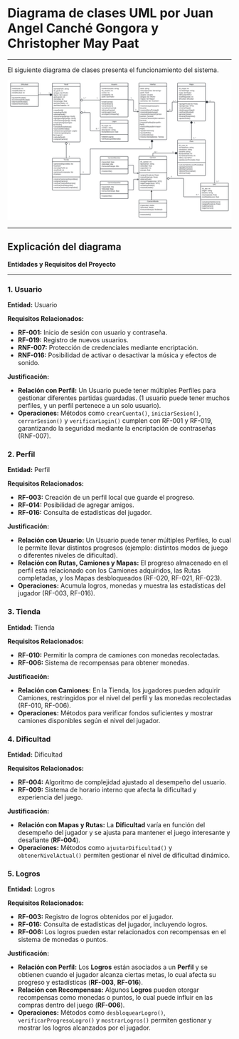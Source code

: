# Diagrama de clases UML por Juan Angel Canché Gongora y Christopher May Paat

---
El siguiente diagrama de clases presenta el funcionamiento del sistema.

![Diagrama UML](/Diagrama-christopher/Diagrama-UML/Diagrama-UML.jpeg)

---
## Explicación del diagrama

**Entidades y Requisitos del Proyecto**

---
### 1. Usuario
**Entidad:** Usuario  

**Requisitos Relacionados:**
- **RF-001:** Inicio de sesión con usuario y contraseña.
- **RF-019:** Registro de nuevos usuarios.
- **RNF-007:** Protección de credenciales mediante encriptación.
- **RNF-016:** Posibilidad de activar o desactivar la música y efectos de sonido.

**Justificación:**
- **Relación con Perfil:** Un Usuario puede tener múltiples Perfiles para gestionar diferentes partidas guardadas. (1 usuario puede tener muchos perfiles, y un perfil pertenece a un solo usuario).
- **Operaciones:** Métodos como `crearCuenta()`, `iniciarSesion()`, `cerrarSesion()` y `verificarLogin()` cumplen con RF-001 y RF-019, garantizando la seguridad mediante la encriptación de contraseñas (RNF-007).

### 2. Perfil
**Entidad:** Perfil  

**Requisitos Relacionados:**
- **RF-003:** Creación de un perfil local que guarde el progreso.
- **RF-014:** Posibilidad de agregar amigos.
- **RF-016:** Consulta de estadísticas del jugador.

**Justificación:**
- **Relación con Usuario:** Un Usuario puede tener múltiples Perfiles, lo cual le permite llevar distintos progresos (ejemplo: distintos modos de juego o diferentes niveles de dificultad).
- **Relación con Rutas, Camiones y Mapas:** El progreso almacenado en el perfil está relacionado con los Camiones adquiridos, las Rutas completadas, y los Mapas desbloqueados (RF-020, RF-021, RF-023).
- **Operaciones:** Acumula logros, monedas y muestra las estadísticas del jugador (RF-003, RF-016).

### 3. Tienda
**Entidad:** Tienda  

**Requisitos Relacionados:**
- **RF-010:** Permitir la compra de camiones con monedas recolectadas.
- **RF-006:** Sistema de recompensas para obtener monedas.

**Justificación:**
- **Relación con Camiones:** En la Tienda, los jugadores pueden adquirir Camiones, restringidos por el nivel del perfil y las monedas recolectadas (RF-010, RF-006).
- **Operaciones:** Métodos para verificar fondos suficientes y mostrar camiones disponibles según el nivel del jugador.

### 4. Dificultad
**Entidad:** Dificultad  

**Requisitos Relacionados:**
- **RF-004:** Algoritmo de complejidad ajustado al desempeño del usuario.
- **RF-009:** Sistema de horario interno que afecta la dificultad y experiencia del juego.

**Justificación:**
- **Relación con Mapas y Rutas:** La **Dificultad** varía en función del desempeño del jugador y se ajusta para mantener el juego interesante y desafiante (**RF-004**).
- **Operaciones:** Métodos como `ajustarDificultad()` y `obtenerNivelActual()` permiten gestionar el nivel de dificultad dinámico.

### 5. Logros
**Entidad:** Logros  

**Requisitos Relacionados:**
- **RF-003:** Registro de logros obtenidos por el jugador.
- **RF-016:** Consulta de estadísticas del jugador, incluyendo logros.
- **RF-006:** Los logros pueden estar relacionados con recompensas en el sistema de monedas o puntos.

**Justificación:**
- **Relación con Perfil:** Los **Logros** están asociados a un **Perfil** y se obtienen cuando el jugador alcanza ciertas metas, lo cual afecta su progreso y estadísticas (**RF-003**, **RF-016**).
- **Relación con Recompensas:** Algunos **Logros** pueden otorgar recompensas como monedas o puntos, lo cual puede influir en las compras dentro del juego (**RF-006**).
- **Operaciones:** Métodos como `desbloquearLogro()`, `verificarProgresoLogro()` y `mostrarLogros()` permiten gestionar y mostrar los logros alcanzados por el jugador.